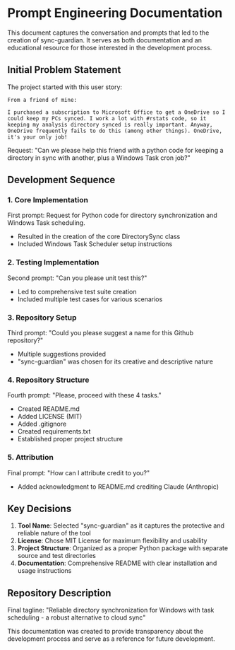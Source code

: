 # Prompt Engineering Documentation

This document captures the conversation and prompts that led to the creation of sync-guardian. It serves as both documentation and an educational resource for those interested in the development process.

## Initial Problem Statement

The project started with this user story:

```
From a friend of mine:

I purchased a subscription to Microsoft Office to get a OneDrive so I could keep my PCs synced. I work a lot with #rstats code, so it keeping my analysis directory synced is really important. Anyway, OneDrive frequently fails to do this (among other things). OneDrive, it's your only job!
```

Request: "Can we please help this friend with a python code for keeping a directory in sync with another, plus a Windows Task cron job?"

## Development Sequence

### 1. Core Implementation
First prompt: Request for Python code for directory synchronization and Windows Task scheduling.
- Resulted in the creation of the core DirectorySync class
- Included Windows Task Scheduler setup instructions

### 2. Testing Implementation
Second prompt: "Can you please unit test this?"
- Led to comprehensive test suite creation
- Included multiple test cases for various scenarios

### 3. Repository Setup
Third prompt: "Could you please suggest a name for this Github repository?"
- Multiple suggestions provided
- "sync-guardian" was chosen for its creative and descriptive nature

### 4. Repository Structure
Fourth prompt: "Please, proceed with these 4 tasks."
- Created README.md
- Added LICENSE (MIT)
- Added .gitignore
- Created requirements.txt
- Established proper project structure

### 5. Attribution
Final prompt: "How can I attribute credit to you?"
- Added acknowledgment to README.md crediting Claude (Anthropic)

## Key Decisions

1. **Tool Name**: Selected "sync-guardian" as it captures the protective and reliable nature of the tool
2. **License**: Chose MIT License for maximum flexibility and usability
3. **Project Structure**: Organized as a proper Python package with separate source and test directories
4. **Documentation**: Comprehensive README with clear installation and usage instructions

## Repository Description
Final tagline: "Reliable directory synchronization for Windows with task scheduling - a robust alternative to cloud sync"

This documentation was created to provide transparency about the development process and serve as a reference for future development.
